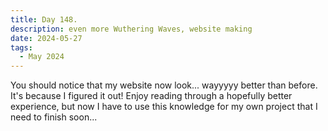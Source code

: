 ```yaml
---
title: Day 148.
description: even more Wuthering Waves, website making
date: 2024-05-27
tags: 
  - May 2024
---
```


You should notice that my website now look... wayyyyy better than before. It's because I figured it out! Enjoy reading through a hopefully better experience, but now I have to use this knowledge for my own project that I need to finish soon...